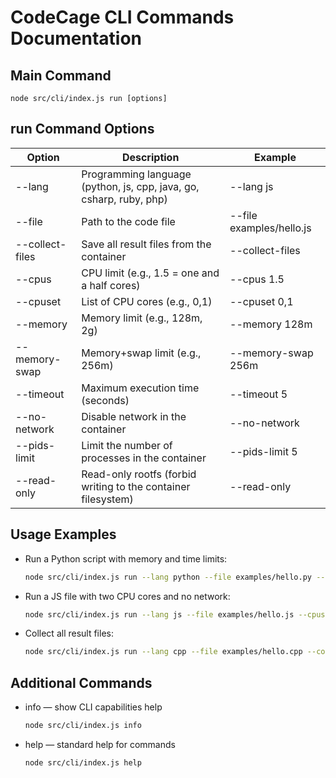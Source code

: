 # CodeCage CLI Commands Documentation

## Main Command

```
node src/cli/index.js run [options]
```

## run Command Options

| Option               | Description                                                         | Example                  |
| -------------------- | ------------------------------------------------------------------- | ------------------------ |
| --lang <language>    | Programming language (python, js, cpp, java, go, csharp, ruby, php) | --lang js                |
| --file <path>        | Path to the code file                                               | --file examples/hello.js |
| --collect-files      | Save all result files from the container                            | --collect-files          |
| --cpus <cpus>        | CPU limit (e.g., 1.5 = one and a half cores)                        | --cpus 1.5               |
| --cpuset <cpus>      | List of CPU cores (e.g., 0,1)                                       | --cpuset 0,1             |
| --memory <memory>    | Memory limit (e.g., 128m, 2g)                                       | --memory 128m            |
| --memory-swap <mem>  | Memory+swap limit (e.g., 256m)                                      | --memory-swap 256m       |
| --timeout <seconds>  | Maximum execution time (seconds)                                    | --timeout 5              |
| --no-network         | Disable network in the container                                    | --no-network             |
| --pids-limit <limit> | Limit the number of processes in the container                      | --pids-limit 5           |
| --read-only          | Read-only rootfs (forbid writing to the container filesystem)       | --read-only              |

## Usage Examples

- Run a Python script with memory and time limits:
  ```bash
  node src/cli/index.js run --lang python --file examples/hello.py --memory 64m --timeout 3
  ```
- Run a JS file with two CPU cores and no network:
  ```bash
  node src/cli/index.js run --lang js --file examples/hello.js --cpus 2 --no-network
  ```
- Collect all result files:
  ```bash
  node src/cli/index.js run --lang cpp --file examples/hello.cpp --collect-files
  ```

## Additional Commands

- info — show CLI capabilities help
  ```bash
  node src/cli/index.js info
  ```
- help — standard help for commands
  ```bash
  node src/cli/index.js help
  ```
